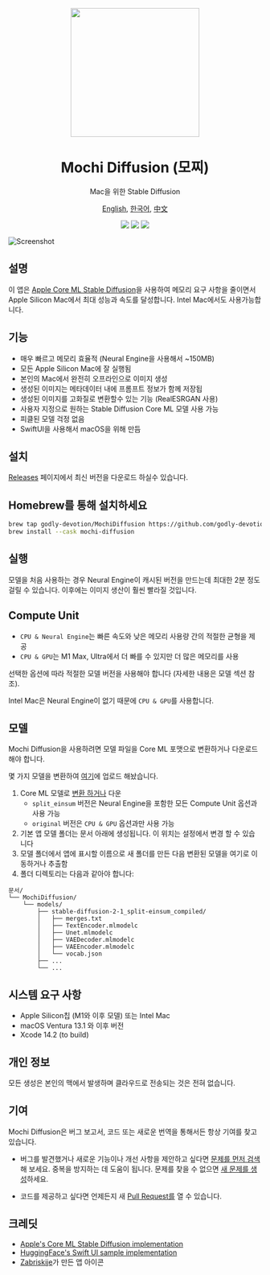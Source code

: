 <p align="center">
<img height="256" src="https://github.com/godly-devotion/MochiDiffusion/raw/main/Mochi Diffusion/Resources/Assets.xcassets/AppIcon.appiconset/AppIcon.png" />
</p>

<h1 align="center">Mochi Diffusion (모찌)</h1>

<p align="center">Mac을 위한 Stable Diffusion</p>

<p align="center">
<a href="https://github.com/godly-devotion/MochiDiffusion/blob/main/README.md">English</a>,
<a href="https://github.com/godly-devotion/MochiDiffusion/blob/main/README.ko.md">한국어</a>,
<a href="https://github.com/godly-devotion/MochiDiffusion/blob/main/README.zh-Hans.md">中文</a>
</p>

<p align="center">
<a title="Discord" target="_blank" href="https://discord.gg/x2kartzxGv"><img src="https://img.shields.io/discord/1068185566782423092?color=blueviolet&label=discord"></a>
<a title="Crowdin" target="_blank" href="https://crowdin.com/project/mochi-diffusion"><img src="https://badges.crowdin.net/mochi-diffusion/localized.svg"></a>
<a title="License" target="_blank" href="https://github.com/godly-devotion/MochiDiffusion/blob/main/LICENSE"><img src="https://img.shields.io/github/license/godly-devotion/MochiDiffusion?color=blue"></a>
</p>

![Screenshot](.github/images/screenshot.png)

## 설명

이 앱은 [Apple Core ML Stable Diffusion](https://github.com/apple/ml-stable-diffusion)을 사용하여 메모리 요구 사항을 줄이면서 Apple Silicon Mac에서 최대 성능과 속도를 달성합니다. Intel Mac에서도 사용가능합니다.

## 기능

- 매우 빠르고 메모리 효율적 (Neural Engine을 사용해서 ~150MB)
- 모든 Apple Silicon Mac에 잘 실행됨
- 본인의 Mac에서 완전히 오프라인으로 이미지 생성
- 생성된 이미지는 메타데이터 내에 프롬프트 정보가 함께 저장됩
- 생성된 이미지를 고화질로 변환할수 있는 기능 (RealESRGAN 사용)
- 사용자 지정으로 원하는 Stable Diffusion Core ML 모델 사용 가능
- 피클된 모델 걱정 없음
- SwiftUI을 사용해서 macOS을 위해 만듬

## 설치

[Releases](https://github.com/godly-devotion/MochiDiffusion/releases) 페이지에서 최신 버전을 다운로드 하실수 있습니다.


## Homebrew를 통해 설치하세요

```bash
brew tap godly-devotion/MochiDiffusion https://github.com/godly-devotion/MochiDiffusion.git
brew install --cask mochi-diffusion
```

## 실행

모델을 처음 사용하는 경우 Neural Engine이 캐시된 버전을 만드는데 최대한 2분 정도 걸릴 수 있습니다. 이후에는 이미지 생산이 훨씬 빨라질 것입니다.

## Compute Unit

- `CPU & Neural Engine`는 빠른 속도와 낮은 메모리 사용량 간의 적절한 균형을 제공
- `CPU & GPU`는 M1 Max, Ultra에서 더 빠를 수 있지만 더 많은 메모리를 사용

선택한 옵션에 따라 적절한 모델 버전을 사용해야 합니다 (자세한 내용은 모델 섹션 참조).

Intel Mac은 Neural Engine이 없기 때문에 `CPU & GPU`를 사용합니다.

## 모델

Mochi Diffusion을 사용하려면 모델 파일을 Core ML 포맷으로 변환하거나 다운로드해야 합니다.

몇 가지 모델을 변환하여 [여기](https://huggingface.co/coreml)에 업로드 해놨습니다.

1. Core ML 모델로 [변환 하거나](https://github.com/godly-devotion/MochiDiffusion/wiki/How-to-convert-ckpt-or-safetensors-files-to-Core-ML) 다운
    - `split_einsum` 버전은 Neural Engine을 포함한 모든 Compute Unit 옵션과 사용 가능
    - `original` 버전은 `CPU & GPU` 옵션과만 사용 가능
2. 기본 앱 모델 폴더는 문서 아래에 생성됩니다. 이 위치는 설정에서 변경 할 수 있습니다
3. 모델 폴더에서 앱에 표시할 이름으로 새 폴더를 만든 다음 변환된 모델을 여기로 이동하거나 추출함
4. 폴더 디렉토리는 다음과 같아야 합니다:
```
문서/
└── MochiDiffusion/
    └── models/
        ├── stable-diffusion-2-1_split-einsum_compiled/
        │   ├── merges.txt
        │   ├── TextEncoder.mlmodelc
        │   ├── Unet.mlmodelc
        │   ├── VAEDecoder.mlmodelc
        │   ├── VAEEncoder.mlmodelc
        │   └── vocab.json
        ├── ...
        └── ...
```

## 시스템 요구 사항

- Apple Silicon칩 (M1와 이후 모델) 또는 Intel Mac
- macOS Ventura 13.1 와 이후 버전
- Xcode 14.2 (to build)

## 개인 정보

모든 생성은 본인의 맥에서 발생하며 클라우드로 전송되는 것은 전혀 없습니다.

## 기여

Mochi Diffusion은 버그 보고서, 코드 또는 새로운 번역을 통해서든 항상 기여를 찾고 있습니다.

- 버그를 발견했거나 새로운 기능이나 개선 사항을 제안하고 싶다면 [문제를 먼저 검색](https://github.com/godly-devotion/MochiDiffusion/issues)해 보세요. 중복을 방지하는 데 도움이 됩니다. 문제를 찾을 수 없으면 [새 문제를 생성](https://github.com/godly-devotion/MochiDiffusion/issues/new/choose)하세요.

- 코드를 제공하고 싶다면 언제든지 새 [Pull Request를](https://github.com/godly-devotion/MochiDiffusion/pulls) 열 수 있습니다.

## 크레딧

- [Apple's Core ML Stable Diffusion implementation](https://github.com/apple/ml-stable-diffusion)
- [HuggingFace's Swift UI sample implementation](https://github.com/huggingface/swift-coreml-diffusers)
- [Zabriskije](https://github.com/Zabriskije)가 만든 앱 아이콘
